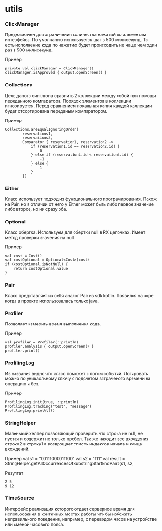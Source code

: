# utils
    
### ClickManager 
Предназначен для ограничения количества нажатий по элементам интерфейса. По умолчанию используется шаг в 500 милисекунд. То есть исполнение кода по нажатию будет происходить не чаще чем один раз в 500 милисекунд.
    
Пример

    private val clickManager = ClickManager()
    clickManager.isApproved { output.openScreen() }

### Collections 
Цель даного синглтона сравнить 2 коллекции между собой при помощи переданного компаратора. Порядок элементов в коллекции игнорируется. Перед сравнением локальная копия каждой коллекции будет отсортирована переданым компаратором. 

Пример

    Collections.areEqualIgnoringOrder(
            reservations1,
            reservations2,
            Comparator { reservation1, reservation2 ->
                if (reservation1.id == reservation2.id) {
                    0
                } else if (reservation1.id < reservation2.id) {
                    -1
                } else {
                    1
                }
            })

### Either 
Класс использует подход из функционального програмирования. Похож на Pair, но в отличии от него у Either может быть либо первое значение либо второе, но ни сразу оба.

### Optional 
Класс обертка. Используем для обертки null в RX цепочках. Имеет метод проверки значения на null.
        
Пример  
  
    val cost = Cost()
    val costOptional = Optional<Cost>(cost)
    if (costOptional.isNotNull) {
        return costOptional.value
    }

### Pair
Класс представляет из себя аналог Pair из sdk kotlin. Появился на зоре когда в проекте использовалась только java.
    
### Profiler 
Позволяет измерить время выполнения кода.
 
Пример  

    val profiler = Profiler(::println)
    profiler.analysis { output.openScreen() }
    profiler.print()

### ProfilingLog 
Из названия видно что класс поможет с логом событий. Логировать можно по уникаольному ключу с подсчетом затраченого времени на операцию и без. 

Пример

    ProfilingLog.init(true, ::println)
    ProfilingLog.tracking("test", "message")
    ProfilingLog.printAll()

### StringHelper 
Маленький хелпер позволяющий проверить что строка не null, не пустая и содержит не только пробел. Так же находит все вхождения строки2 в строку1 и возврощает список индексов начала и конца вхождений. 

Пример
    val s1 = "00111000011100"
    val s2 = "111"
    val result = StringHelper.getAllOccurrencesOfSubstringStartEndPairs(s1, s2)

Резултат

    2 5
    9 12

### TimeSource 
Интерфейс реализация которого отдает серверное время для использования в критичных местах работы что бы избежать неправильного поведения, например, с переводом часов на устройстве или сменой часового пояса.
